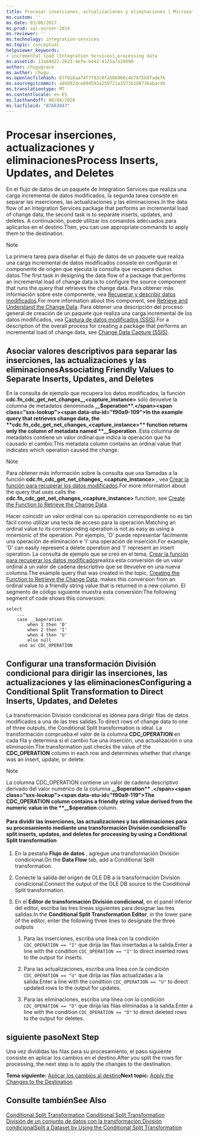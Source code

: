 ```yaml
---
title: Procesar inserciones, actualizaciones y eliminaciones | Microsoft Docs
ms.custom: ''
ms.date: 03/06/2017
ms.prod: sql-server-2014
ms.reviewer: ''
ms.technology: integration-services
ms.topic: conceptual
helpviewer_keywords:
- incremental load [Integration Services],processing data
ms.assetid: 13a84d21-2623-4efe-b442-4125a7a2d690
author: chugugrace
ms.author: chugu
ms.openlocfilehash: 67f016aaf4f7f83c0fa506966c4e78f5b8fadef6
ms.sourcegitcommit: ad4d92dce894592a259721a1571b1d8736abacdb
ms.translationtype: MT
ms.contentlocale: es-ES
ms.lasthandoff: 08/04/2020
ms.locfileid: "87663047"
---
```

# <a name="process-inserts-updates-and-deletes"></a><span data-ttu-id="f90a9-102">Procesar inserciones, actualizaciones y eliminaciones</span><span class="sxs-lookup"><span data-stu-id="f90a9-102">Process Inserts, Updates, and Deletes</span></span>
  <span data-ttu-id="f90a9-103">En el flujo de datos de un paquete de Integration Services que realiza una carga incremental de datos modificados, la segunda tarea consiste en separar las inserciones, las actualizaciones y las eliminaciones.</span><span class="sxs-lookup"><span data-stu-id="f90a9-103">In the data flow of an Integration Services package that performs an incremental load of change data, the second task is to separate inserts, updates, and deletes.</span></span> <span data-ttu-id="f90a9-104">A continuación, puede utilizar los comandos adecuados para aplicarlos en el destino.</span><span class="sxs-lookup"><span data-stu-id="f90a9-104">Then, you can use appropriate commands to apply them to the destination.</span></span>  
  
> [!NOTE]  
>  <span data-ttu-id="f90a9-105">La primera tarea para diseñar el flujo de datos de un paquete que realiza una carga incremental de datos modificados consiste en configurar el componente de origen que ejecuta la consulta que recupera dichos datos.</span><span class="sxs-lookup"><span data-stu-id="f90a9-105">The first task in designing the data flow of a package that performs an incremental load of change data is to configure the source component that runs the query that retrieves the change data.</span></span> <span data-ttu-id="f90a9-106">Para obtener más información sobre este componente, vea [Recuperar y describir datos modificados](retrieve-and-understand-the-change-data.md).</span><span class="sxs-lookup"><span data-stu-id="f90a9-106">For more information about this component, see [Retrieve and Understand the Change Data](retrieve-and-understand-the-change-data.md).</span></span> <span data-ttu-id="f90a9-107">Para obtener una descripción del proceso general de creación de un paquete que realiza una carga incremental de los datos modificados, vea [Captura de datos modificados &#40;SSIS&#41;](change-data-capture-ssis.md).</span><span class="sxs-lookup"><span data-stu-id="f90a9-107">For a description of the overall process for creating a package that performs an incremental load of change data, see [Change Data Capture &#40;SSIS&#41;](change-data-capture-ssis.md).</span></span>  
  
## <a name="associating-friendly-values-to-separate-inserts-updates-and-deletes"></a><span data-ttu-id="f90a9-108">Asociar valores descriptivos para separar las inserciones, las actualizaciones y las eliminaciones</span><span class="sxs-lookup"><span data-stu-id="f90a9-108">Associating Friendly Values to Separate Inserts, Updates, and Deletes</span></span>  
 <span data-ttu-id="f90a9-109">En la consulta de ejemplo que recupera los datos modificados, la función **cdc.fn_cdc_get_net_changes__<capture_instance>** solo devuelve la columna de metadatos denominada **__$operation**.</span><span class="sxs-lookup"><span data-stu-id="f90a9-109">In the example query that retrieves change data, the **cdc.fn_cdc_get_net_changes_<capture_instance>** function returns only the column of metadata named **__$operation**.</span></span> <span data-ttu-id="f90a9-110">Esta columna de metadatos contiene un valor ordinal que indica la operación que ha causado el cambio.</span><span class="sxs-lookup"><span data-stu-id="f90a9-110">This metadata column contains an ordinal value that indicates which operation caused the change.</span></span>  
  
> [!NOTE]  
>  <span data-ttu-id="f90a9-111">Para obtener más información sobre la consulta que usa llamadas a la función **cdc.fn_cdc_get_net_changes_ <capture_instance>** , vea [Crear la función para recuperar los datos modificados](create-the-function-to-retrieve-the-change-data.md).</span><span class="sxs-lookup"><span data-stu-id="f90a9-111">For more information about the query that uses calls the **cdc.fn_cdc_get_net_changes_<capture_instance>** function, see [Create the Function to Retrieve the Change Data](create-the-function-to-retrieve-the-change-data.md).</span></span>  
  
 <span data-ttu-id="f90a9-112">Hacer coincidir un valor ordinal con su operación correspondiente no es tan fácil como utilizar una tecla de acceso para la operación.</span><span class="sxs-lookup"><span data-stu-id="f90a9-112">Matching an ordinal value to its corresponding operation is not as easy as using a mnemonic of the operation.</span></span> <span data-ttu-id="f90a9-113">Por ejemplo, 'D' puede representar fácilmente una operación de eliminación e 'I' una operación de inserción.</span><span class="sxs-lookup"><span data-stu-id="f90a9-113">For example, 'D' can easily represent a delete operation and 'I' represent an insert operation.</span></span> <span data-ttu-id="f90a9-114">La consulta de ejemplo que se creó en el tema, [Crear la función para recuperar los datos modificados](create-the-function-to-retrieve-the-change-data.md)realiza esta conversión de un valor ordinal a un valor de cadena descriptivo que se devuelve en una nueva columna.</span><span class="sxs-lookup"><span data-stu-id="f90a9-114">The example query that was created in the topic, [Creating the Function to Retrieve the Change Data](create-the-function-to-retrieve-the-change-data.md), makes this conversion from an ordinal value to a friendly string value that is returned in a new column.</span></span> <span data-ttu-id="f90a9-115">El segmento de código siguiente muestra esta conversión:</span><span class="sxs-lookup"><span data-stu-id="f90a9-115">The following segment of code shows this conversion:</span></span>  
  
```  
select   
    ...  
    case __$operation  
        when 1 then 'D'  
        when 2 then 'I'  
        when 4 then 'U'  
        else null  
     end as CDC_OPERATION  
```  
  
## <a name="configuring-a-conditional-split-transformation-to-direct-inserts-updates-and-deletes"></a><span data-ttu-id="f90a9-116">Configurar una transformación División condicional para dirigir las inserciones, las actualizaciones y las eliminaciones</span><span class="sxs-lookup"><span data-stu-id="f90a9-116">Configuring a Conditional Split Transformation to Direct Inserts, Updates, and Deletes</span></span>  
 <span data-ttu-id="f90a9-117">La transformación División condicional es idónea para dirigir filas de datos modificados a una de las tres salidas.</span><span class="sxs-lookup"><span data-stu-id="f90a9-117">To direct rows of change data to one of three outputs, the Conditional Split transformation is ideal.</span></span> <span data-ttu-id="f90a9-118">La transformación comprueba el valor de la columna **CDC_OPERATION** en cada fila y determina si el cambio fue una inserción, una actualización o una eliminación.</span><span class="sxs-lookup"><span data-stu-id="f90a9-118">The transformation just checks the value of the **CDC_OPERATION** column in each row and determines whether that change was an insert, update, or delete.</span></span>  
  
> [!NOTE]  
>  <span data-ttu-id="f90a9-119">La columna CDC_OPERATION contiene un valor de cadena descriptivo derivado del valor numérico de la columna **__$operation** .</span><span class="sxs-lookup"><span data-stu-id="f90a9-119">The CDC_OPERATION column contains a friendly string value derived from the numeric value in the **__$operation** column.</span></span>  
  
#### <a name="to-split-inserts-updates-and-deletes-for-processing-by-using-a-conditional-split-transformation"></a><span data-ttu-id="f90a9-120">Para dividir las inserciones, las actualizaciones y las eliminaciones para su procesamiento mediante una transformación División condicional</span><span class="sxs-lookup"><span data-stu-id="f90a9-120">To split inserts, updates, and deletes for processing by using a Conditional Split transformation</span></span>  
  
1.  <span data-ttu-id="f90a9-121">En la pestaña **Flujo de datos** , agregue una transformación División condicional.</span><span class="sxs-lookup"><span data-stu-id="f90a9-121">On the **Data Flow** tab, add a Conditional Split transformation.</span></span>  
  
2.  <span data-ttu-id="f90a9-122">Conecte la salida del origen de OLE DB a la transformación División condicional.</span><span class="sxs-lookup"><span data-stu-id="f90a9-122">Connect the output of the OLE DB source to the Conditional Split transformation.</span></span>  
  
3.  <span data-ttu-id="f90a9-123">En el **Editor de transformación División condicional**, en el panel inferior del editor, escriba las tres líneas siguientes para designar las tres salidas.</span><span class="sxs-lookup"><span data-stu-id="f90a9-123">In the **Conditional Split Transformation Editor**, in the lower pane of the editor, enter the following three lines to designate the three outputs</span></span>  
  
    1.  <span data-ttu-id="f90a9-124">Para las inserciones, escriba una línea con la condición `CDC_OPERATION == "I"` que dirija las filas insertadas a la salida.</span><span class="sxs-lookup"><span data-stu-id="f90a9-124">Enter a line with the condition `CDC_OPERATION == "I"` to direct inserted rows to the output for inserts.</span></span>  
  
    2.  <span data-ttu-id="f90a9-125">Para las actualizaciones, escriba una línea con la condición `CDC_OPERATION == "U"` que dirija las filas actualizadas a la salida.</span><span class="sxs-lookup"><span data-stu-id="f90a9-125">Enter a line with the condition `CDC_OPERATION == "U"` to direct updated rows to the output for updates.</span></span>  
  
    3.  <span data-ttu-id="f90a9-126">Para las eliminaciones, escriba una línea con la condición `CDC_OPERATION == "D"` que dirija las filas eliminadas a la salida.</span><span class="sxs-lookup"><span data-stu-id="f90a9-126">Enter a line with the condition `CDC_OPERATION == "D"` to direct deleted rows to the output for deletes.</span></span>  
  
## <a name="next-step"></a><span data-ttu-id="f90a9-127">siguiente paso</span><span class="sxs-lookup"><span data-stu-id="f90a9-127">Next Step</span></span>  
 <span data-ttu-id="f90a9-128">Una vez divididas las filas para su procesamiento, el paso siguiente consiste en aplicar los cambios en el destino.</span><span class="sxs-lookup"><span data-stu-id="f90a9-128">After you split the rows for processing, the next step is to apply the changes to the destination.</span></span>  
  
 <span data-ttu-id="f90a9-129">**Tema siguiente:** [Aplicar los cambios al destino](apply-the-changes-to-the-destination.md)</span><span class="sxs-lookup"><span data-stu-id="f90a9-129">**Next topic:** [Apply the Changes to the Destination](apply-the-changes-to-the-destination.md)</span></span>  
  
## <a name="see-also"></a><span data-ttu-id="f90a9-130">Consulte también</span><span class="sxs-lookup"><span data-stu-id="f90a9-130">See Also</span></span>  
 <span data-ttu-id="f90a9-131">[Conditional Split Transformation](../data-flow/transformations/conditional-split-transformation.md) </span><span class="sxs-lookup"><span data-stu-id="f90a9-131">[Conditional Split Transformation](../data-flow/transformations/conditional-split-transformation.md) </span></span>  
 [<span data-ttu-id="f90a9-132">División de un conjunto de datos con la transformación División condicional</span><span class="sxs-lookup"><span data-stu-id="f90a9-132">Split a Dataset by Using the Conditional Split Transformation</span></span>](../data-flow/transformations/split-a-dataset-by-using-the-conditional-split-transformation.md)  
  
  

